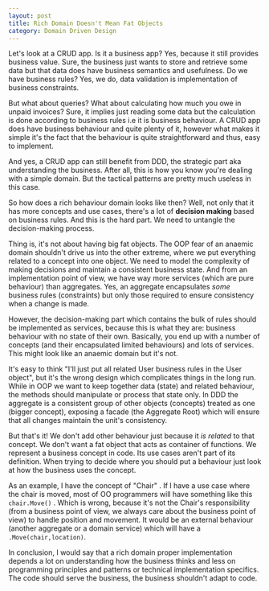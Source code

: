 ```yaml
---
layout: post
title: Rich Domain Doesn't Mean Fat Objects
category: Domain Driven Design
---
```


Let's look at a CRUD app. Is it a business app? Yes, because it still provides business value. Sure, the business just wants to store and retrieve some data but that data does have business semantics and usefulness. Do we have business rules? Yes, we do, data validation is implementation of business constraints.  

But what about queries? What about calculating how much you owe in unpaid invoices? Sure, it implies just reading some data but the calculation is done according to business rules i.e it is business behaviour. A CRUD app does have business behaviour and quite plenty of it, however what makes it simple it's the fact that the behaviour is quite straightforward and thus, easy to implement.

And yes, a CRUD app can still benefit from DDD, the strategic part aka understanding the business. After all, this is how you know you're dealing with a simple domain. But the tactical patterns are pretty much useless in this case.

So how does a rich behaviour domain looks like then? Well, not only that it has more concepts and use cases, there's a lot of  **decision making** based on business rules. And this is the hard part. We need to untangle the decision-making process.

Thing is, it's not about having big fat objects. The OOP fear of an anaemic domain shouldn't drive us into the other extreme, where we put everything related to a concept into one object. We need to model the complexity of making decisions and maintain a consistent business state. And from an implementation point of view, we have way more services (which are pure behaviour) than aggregates. Yes, an aggregate encapsulates _some_ business rules (constraints) but only those required to ensure consistency when a change is made.

However, the decision-making part which contains the bulk of rules should be implemented as services, because this is what they are: business behaviour with no state of their own. Basically, you end up with a number of concepts (and their encapsulated limited behaviours) and lots of services. This might look like an anaemic domain but it's not.

It's easy to think "I'll just put all related User business rules in the User object", but it's the wrong design which complicates things in the long run. While in OOP we want to keep together data (state) and related behaviour, the methods should manipulate or process that state only. In DDD the aggregate is a consistent group of other objects (concepts) treated as one (bigger concept), exposing a facade (the Aggregate Root) which will ensure that all changes maintain the unit's consistency.

But that's it! We don't add other behaviour just because it _is related_ to that concept. We don't want a fat object that acts as container of functions. We represent a business concept in code. Its use cases aren't part of its definition. When trying to decide where you should put a behaviour just look at how the business uses the concept.

As an example, I have the concept of "Chair" . If I have a use case where the chair is moved, most of OO programmers will have something like this `chair.Move()` . Which is wrong, because it's not the Chair's responsibility (from a business point of view, we always care about the business point of view)  to handle position and movement. It would be an external behaviour (another aggregate or a domain service) which will have a `.Move(chair,location)`.

In conclusion, I would say that a rich domain proper implementation depends a lot on understanding how the business thinks and less on programming principles and patterns or technical implementation specifics. The code should serve the business, the business shouldn't adapt to code.  


  